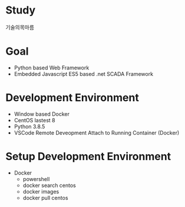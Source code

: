 # Study
기술의목마름
# Goal
- Python based Web Framework
- Embedded Javascript ES5 based .net SCADA Framework
# Development Environment
- Window based Docker
- CentOS lastest 8
- Python 3.8.5
- VSCode Remote Deveopment Attach to Running Container (Docker)
# Setup Development Environment
- Docker
  - powershell
  - docker search centos
  - docker images
  - docker pull centos
